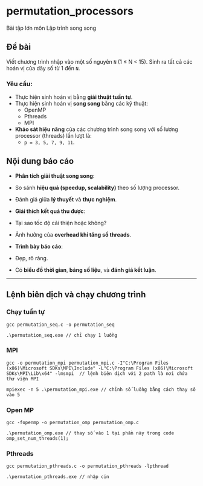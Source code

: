 # permutation_processors
Bài tập lớn môn Lập trình song song  
## Đề bài
Viết chương trình nhập vào một số nguyên `N` (1 ≤ N < 15). Sinh ra tất cả các hoán vị của dãy số từ 1 đến `N`.

### Yêu cầu:
-  Thực hiện sinh hoán vị bằng **giải thuật tuần tự**.
-  Thực hiện sinh hoán vị **song song** bằng các kỹ thuật:
      - OpenMP
      - Pthreads
      - MPI  
-  **Khảo sát hiệu năng** của các chương trình song song với số lượng processor (threads) lần lượt là:
      - `p = 3, 5, 7, 9, 11`.  

## Nội dung báo cáo

-  **Phân tích giải thuật song song**:
  - So sánh **hiệu quả (speedup, scalability)** theo số lượng processor.
  - Đánh giá giữa **lý thuyết** và **thực nghiệm**.

-  **Giải thích kết quả thu được**:
  - Tại sao tốc độ cải thiện hoặc không?
  - Ảnh hưởng của **overhead khi tăng số threads**.

-  **Trình bày báo cáo**:
  - Đẹp, rõ ràng.
  - Có **biểu đồ thời gian**, **bảng số liệu**, và **đánh giá kết luận**.

---

## Lệnh biên dịch và chạy chương trình  
### Chạy tuần tự 
```
gcc permutation_seq.c -o permutation_seq 

.\permutation_seq.exe // chỉ chạy 1 luồng 
```  
### MPI
```
gcc -o permutation_mpi permutation_mpi.c -I"C:\Program Files (x86)\Microsoft SDKs\MPI\Include" -L"C:\Program Files (x86)\Microsoft SDKs\MPI\Lib\x64" -lmsmpi  // lệnh biên dịch với 2 path là nơi chứa thư viện MPI

mpiexec -n 5 .\permutation_mpi.exe // chỉnh số luồng bằng cách thay số vào 5
```  
### Open MP
```
gcc -fopenmp -o permutation_omp permutation_omp.c

.\permutation_omp.exe // thay số vào 1 tại phần này trong code omp_set_num_threads(1); 
```  
### Pthreads
```
gcc permutation_pthreads.c -o permutation_pthreads -lpthread

.\permutation_pthreads.exe // nhập cin
```
